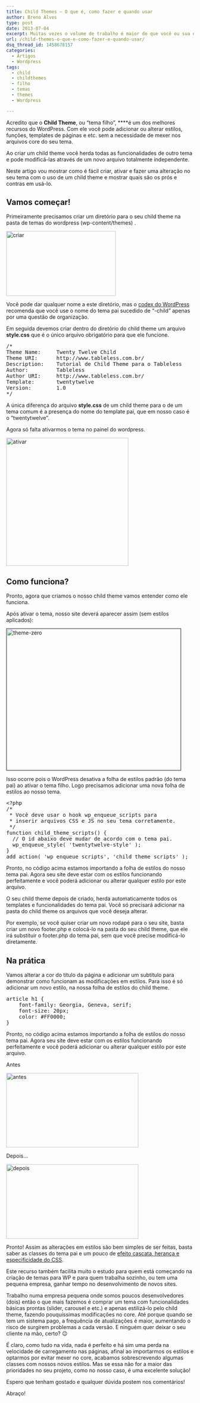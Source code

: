 ```yaml
---
title: Child Themes – O que é, como fazer e quando usar
author: Breno Alves
type: post
date: 2013-07-04
excerpt: Muitas vezes o volume de trabalho é maior do que você ou sua empresa pode suportar, mas há um jeito de tornar o desenvolvimento dos seus projetos em Wordpress ainda mais rápidos.
url: /child-themes-o-que-e-como-fazer-e-quando-usar/
dsq_thread_id: 1458678157
categories:
  - Artigos
  - Wordpress
tags:
  - child
  - childthemes
  - filho
  - temas
  - themes
  - Wordpress

---
```

Acredito que o **Child Theme**, ou “tema filho”, ****é um dos melhores recursos do WordPress. Com ele você pode adicionar ou alterar estilos, funções, templates de páginas e etc. sem a necessidade de mexer nos arquivos core do seu tema.

Ao criar um child theme você herda todas as funcionalidades de outro tema e pode modificá-las através de um novo arquivo totalmente independente.

Neste artigo vou mostrar como é fácil criar, ativar e fazer uma alteração no seu tema com o uso de um child theme e mostrar quais são os prós e contras em usá-lo.

## Vamos começar!

Primeiramente precisamos criar um diretório para o seu child theme na pasta de temas do wordpress (wp-content/themes) .

[<img class="alignnone size-full wp-image-37984" alt="criar" src="http://tableless.com.br/uploads/2013/07/criar.jpg" width="294" height="174" srcset="uploads/2013/07/criar.jpg 294w, uploads/2013/07/criar-283x168.jpg 283w" sizes="(max-width: 294px) 100vw, 294px" />][1]

Você pode dar qualquer nome a este diretório, mas o [codex do WordPress][2] recomenda que você use o nome do tema pai sucedido de “-child” apenas por uma questão de organização.

Em seguida devemos criar dentro do diretório do child theme um arquivo **style.css** que é o único arquivo obrigatório para que ele funcione.

<pre class="lang-css">/*
Theme Name:     Twenty Twelve Child
Theme URI:      http://www.tableless.com.br/
Description:    Tutorial de Child Theme para o Tableless
Author:         Tableless
Author URI:     http://www.tableless.com.br/
Template:       twentytwelve                             
Version:        1.0
*/</pre>

A única diferença do arquivo **style.css** de um child theme para o de um tema comum é a presença do nome do template pai, que em nosso caso é o “twentytwelve”.
  
Agora só falta ativarmos o tema no painel do wordpress.

[<img class="alignnone size-full wp-image-37989" alt="ativar" src="http://tableless.com.br/uploads/2013/07/ativar.png" width="328" height="344" srcset="uploads/2013/07/ativar.png 328w, uploads/2013/07/ativar-160x168.png 160w, uploads/2013/07/ativar-295x310.png 295w" sizes="(max-width: 328px) 100vw, 328px" />][3]

## Como funciona?

Pronto, agora que criamos o nosso child theme vamos entender como ele funciona.
  
Após ativar o tema, nosso site deverá aparecer assim (sem estilos aplicados):

[<img class="alignnone size-full wp-image-37991" style="border: 1px solid #333" alt="theme-zero" src="http://tableless.com.br/uploads/2013/07/theme-zero.png" width="468" height="380" srcset="uploads/2013/07/theme-zero.png 468w, uploads/2013/07/theme-zero-206x168.png 206w, uploads/2013/07/theme-zero-381x310.png 381w" sizes="(max-width: 468px) 100vw, 468px" />][4]

Isso ocorre pois o WordPress desativa a folha de estilos padrão (do tema pai) ao ativar o tema filho. Logo precisamos adicionar uma nova folha de estilos ao nosso tema.

<pre class="lang-php">&lt;?php
/*
 * Você deve usar o hook wp_enqueue_scripts para 
 * inserir arquivos CSS e JS no seu tema corretamente.
 */
function child_theme_scripts() {
  // O id abaixo deve mudar de acordo com o tema pai.
  wp_enqueue_style( &#039;twentytwelve-style&#039; );
}
add_action( &#039;wp_enqueue_scripts&#039;, &#039;child_theme_scripts&#039; );
</pre>

Pronto, no código acima estamos importando a folha de estilos do nosso tema pai. Agora seu site deve estar com os estilos funcionando perfeitamente e você poderá adicionar ou alterar qualquer estilo por este arquivo.

O seu child theme depois de criado, herda automaticamente todos os templates e funcionalidades do tema pai. Você só precisará adicionar na pasta do child theme os arquivos que você deseja alterar.

Por exemplo, se você quiser criar um novo rodapé para o seu site, basta criar um novo footer.php e colocá-lo na pasta do seu child theme, que ele irá substituir o footer.php do tema pai, sem que você precise modificá-lo diretamente.

## Na prática

Vamos alterar a cor do título da página e adicionar um subtítulo para demonstrar como funcionam as modificações em estilos. Para isso é só adicionar um novo estilo, na nossa folha de estilos do child theme.

<pre>article h1 {
	font-family: Georgia, Geneva, serif;
	font-size: 20px;
	color: #FF0000;
}</pre>

Pronto, no código acima estamos importando a folha de estilos do nosso tema pai. Agora seu site deve estar com os estilos funcionando perfeitamente e você poderá adicionar ou alterar qualquer estilo por este arquivo.

Antes

[<img class="alignnone size-full wp-image-37998" alt="antes" src="http://tableless.com.br/uploads/2013/07/antes.png" width="355" height="200" srcset="uploads/2013/07/antes.png 355w, uploads/2013/07/antes-298x168.png 298w" sizes="(max-width: 355px) 100vw, 355px" />][5]

Depois&#8230;

[<img alt="depois" src="http://tableless.com.br/uploads/2013/07/depois.png" width="355" height="200" />][6]

Pronto! Assim as alterações em estilos são bem simples de ser feitas, basta saber as classes do tema pai e um pouco de [efeito cascata, herança e especificidade do CSS][7].

Este recurso também facilita muito o estudo para quem está começando na criação de temas para WP e para quem trabalha sozinho, ou tem uma pequena empresa, ganhar tempo no desenvolvimento de novos sites.

Trabalho numa empresa pequena onde somos poucos desenvolvedores (dois) então o que mais fazemos é comprar um tema com funcionalidades básicas prontas (slider, carousel e etc.) e apenas estilizá-lo pelo child theme, fazendo pouquíssimas modificações no core. Até porque quando se tem um sistema pago, a frequência de atualizações é maior, aumentando o risco de surgirem problemas a cada versão. E ninguém quer deixar o seu cliente na mão, certo? 😉

É claro, como tudo na vida, nada é perfeito e há sim uma perda na velocidade de carregamento nas páginas, afinal ao importarmos os estilos e optarmos por evitar mexer no core, acabamos sobrescrevendo algumas classes com nossos novos estilos. Mas se essa não for a maior das prioridades no seu projeto, como no nosso caso, é uma excelente solução!

Espero que tenham gostado e qualquer dúvida postem nos comentários!
  
Abraço!

 [1]: http://tableless.com.br/uploads/2013/07/criar.jpg
 [2]: http://codex.wordpress.org/Child_Themes
 [3]: http://tableless.com.br/uploads/2013/07/ativar.png
 [4]: http://tableless.com.br/uploads/2013/07/theme-zero.png
 [5]: http://tableless.com.br/uploads/2013/07/antes.png
 [6]: http://tableless.com.br/uploads/2013/07/depois.png
 [7]: http://www.tableless.com.br/efeito-cascata-e-especificidade-do-css/